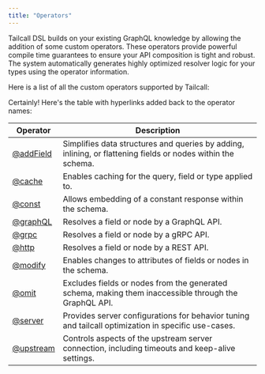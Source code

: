```yaml
---
title: "Operators"
---
```


Tailcall DSL builds on your existing GraphQL knowledge by allowing the addition of some custom operators. These operators provide powerful compile time guarantees to ensure your API composition is tight and robust. The system automatically generates highly optimized resolver logic for your types using the operator information.

Here is a list of all the custom operators supported by Tailcall:

Certainly! Here's the table with hyperlinks added back to the operator names:

<!-- SORT OPERATOR BY NAME -->

| Operator                  | Description                                                                                                  |
| ------------------------- | ------------------------------------------------------------------------------------------------------------ |
| [@addField](add-field.md) | Simplifies data structures and queries by adding, inlining, or flattening fields or nodes within the schema. |
| [@cache](cache.md)        | Enables caching for the query, field or type applied to.                                                     |
| [@const](const.md)        | Allows embedding of a constant response within the schema.                                                   |
| [@graphQL](graphql.md)    | Resolves a field or node by a GraphQL API.                                                                   |
| [@grpc](grpc.md)          | Resolves a field or node by a gRPC API.                                                                      |
| [@http](http.md)          | Resolves a field or node by a REST API.                                                                      |
| [@modify](modify.md)      | Enables changes to attributes of fields or nodes in the schema.                                              |
| [@omit](omit.md)          | Excludes fields or nodes from the generated schema, making them inaccessible through the GraphQL API.        |
| [@server](server.md)      | Provides server configurations for behavior tuning and tailcall optimization in specific use-cases.          |
| [@upstream](upstream.md)  | Controls aspects of the upstream server connection, including timeouts and keep-alive settings.              |
